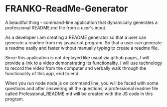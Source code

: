 # FRANKO-ReadMe-Generator
A beautiful thing - command-line application that dynamically generates a professional README.md file from a user's input.

As a developer i am creating a README generator so that a user can generate a readme from my javascript program. So that a user can generate a readme easily and faster without manually typing to create a readme file.

Since this application is not deployed like usual via github pages, I will provide a link to a video demonstrating its functionality. I will use technology to record the video from the computer and verbally walk through the functionality of this app, end to end.

When you run node node.js on command line, you will be faced with some questions and after answering all the questions, a professional readme file called Professional_README.md will be created with the JS code in this program.